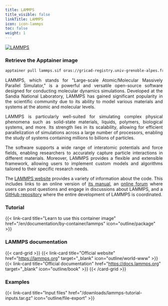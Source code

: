 ```yaml
---
title: LAMMPS
title_visible: false
linkTitle: LAMMPS
icon: icon-lammps
toc: false
weight: 1
---
```


<a href="https://www.lammps.org/" target="_blank" class="codes-pages-top-logo">
    <img class="logo-lammps" alt="LAMMPS">
</a>

### Retrieve the Apptainer image

```bash
apptainer pull lammps.sif oras://gricad-registry.univ-grenoble-alpes.fr/diamond/apptainer/apptainer-singularity-projects/lammps.sif:latest
```

<div align="justify">

LAMMPS, which stands for "Large-scale Atomic/Molecular Massively Parallel Simulator," is a powerful and versatile open-source software designed for conducting molecular dynamics simulations. Developed at the Sandia National Laboratory, LAMMPS has gained significant popularity in the scientific community due to its ability to model various materials and systems at the atomic and molecular levels.

LAMMPS is particularly well-suited for simulating complex physical phenomena such as solid-state materials, liquids, polymers, biological systems, and more. Its strength lies in its scalability, allowing for efficient parallelization of simulations across a large number of processors, enabling the study of systems containing millions to billions of particles.

The software supports a wide range of interatomic potentials and force fields, enabling researchers to accurately capture particle interactions in different materials. Moreover, LAMMPS provides a flexible and extensible framework, allowing users to implement custom models and algorithms tailored to their specific research needs.

The [LAMMPS website](https://www.lammps.org/) provides a variety of information about the code. This includes links to an online version of [its manual](https://docs.lammps.org/Manual.html), an [online forum](https://www.lammps.org/forum.html) where users can post questions and engage in discussions about LAMMPS, and a [GitHub repository](https://github.com/lammps/lammps) where the entire development of LAMMPS is coordinated.

</div>

<h3 class="mb-1">Tutorial</h3>

<!-- #### <a href="/en/documentation/by-container/lammps">Learn how to use this specific container image</a>  -->

{{< link-card title="Learn to use this container image" href="/en/documentation/by-container/lammps" icon="outline/package" >}}

<h3 class="mb-1">LAMMPS documentation</h3>

{{< card-grid >}}
{{< link-card title="Official website" href="https://lammps.org" target="_blank" icon="outline/world-www" >}}
{{< link-card title="Official documentation" href="https://docs.lammps.org" target="_blank" icon="outline/book" >}}
{{< /card-grid >}}

<!-- - #### <a href="https://www.lammps.org/" target="_blank">Official website</a>

- #### <a href="https://docs.lammps.org/" target="_blank">Official documentation</a> -->
<h3 class="mb-1">Examples</h3>

{{< link-card title="Input files" href="/downloads/lammps-tutorial-inputs.tar.gz" icon="outline/file-export" >}}

<!-- - #### <a href="/downloads/lammps-tutorial-inputs.tar.gz">Examples: input files</a> -->
